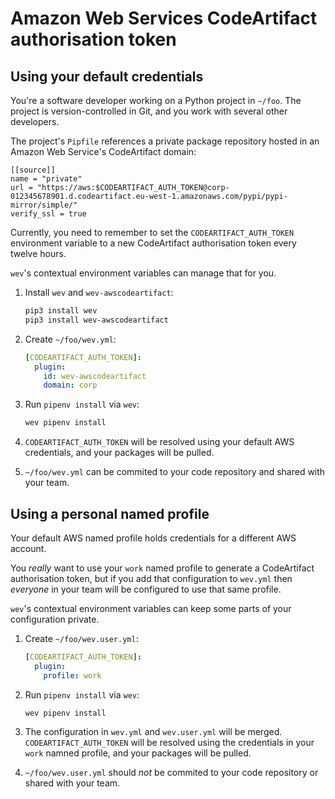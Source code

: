 # Amazon Web Services CodeArtifact authorisation token

## Using your default credentials

You're a software developer working on a Python project in `~/foo`. The project is version-controlled in Git, and you work with several other developers.

The project's `Pipfile` references a private package repository hosted in an Amazon Web Service's CodeArtifact domain:

```text
[[source]]
name = "private"
url = "https://aws:$CODEARTIFACT_AUTH_TOKEN@corp-012345678901.d.codeartifact.eu-west-1.amazonaws.com/pypi/pypi-mirror/simple/"
verify_ssl = true
```

Currently, you need to remember to set the `CODEARTIFACT_AUTH_TOKEN` environment variable to a new CodeArtifact authorisation token every twelve hours.

`wev`'s contextual environment variables can manage that for you.

1. Install `wev` and `wev-awscodeartifact`:

    ```bash
    pip3 install wev
    pip3 install wev-awscodeartifact
    ```

1. Create `~/foo/wev.yml`:

    ```yaml
    [CODEARTIFACT_AUTH_TOKEN]:
      plugin:
        id: wev-awscodeartifact
        domain: corp
    ```

1. Run `pipenv install` via `wev`:

    ```bash
    wev pipenv install
    ```

1. `CODEARTIFACT_AUTH_TOKEN` will be resolved using your default AWS credentials, and your packages will be pulled.
1. `~/foo/wev.yml` can be commited to your code repository and shared with your team.

## Using a personal named profile

Your default AWS named profile holds credentials for a different AWS account.

You _really_ want to use your `work` named profile to generate a CodeArtifact authorisation token, but if you add that configuration to `wev.yml` then _everyone_ in your team will be configured to use that same profile.

`wev`'s contextual environment variables can keep some parts of your configuration private.

1. Create `~/foo/wev.user.yml`:

    ```yaml
    [CODEARTIFACT_AUTH_TOKEN]:
      plugin:
        profile: work
    ```

1. Run `pipenv install` via `wev`:

    ```bash
    wev pipenv install
    ```

1. The configuration in `wev.yml` and `wev.user.yml` will be merged. `CODEARTIFACT_AUTH_TOKEN` will be resolved using the credentials in your `work` namned profile, and your packages will be pulled.
1. `~/foo/wev.user.yml` should _not_ be commited to your code repository or shared with your team.
